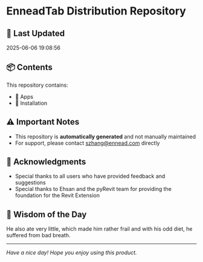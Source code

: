 # EnneadTab Distribution Repository

## 📅 Last Updated
2025-06-06 19:08:56



## 📦 Contents
This repository contains:
- 📂 Apps
- 📂 Installation

## ⚠️ Important Notes
- This repository is **automatically generated** and not manually maintained
- For support, please contact szhang@ennead.com directly

## 🙏 Acknowledgments
- Special thanks to all users who have provided feedback and suggestions
- Special thanks to Ehsan and the pyRevit team for providing the foundation for the Revit Extension

## 💭 Wisdom of the Day
He also ate very little, which made him rather frail and with his odd diet, he suffered from bad breath.

---
*Have a nice day! Hope you enjoy using this product.*
